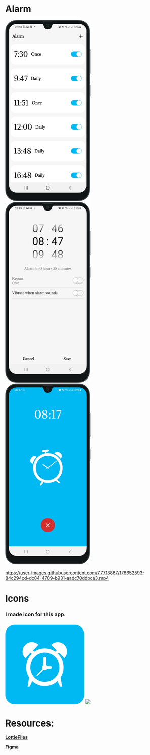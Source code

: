 # Alarm

<img src="images/img_1.png" width = "270" > <img src="images/img_2.png" width = "270" > <img src="images/img_3.png" width = "270" >



https://user-images.githubusercontent.com/77713867/178652593-84c294cd-dc84-4709-b931-aadc70ddbca3.mp4


# Icons

<h3>I made icon for this app.<h3>


<img src="images/logo.png" width = "250">
<img src="images/logo_circle.png" width = "250">

# Resources:

<b><a href = "https://lottiefiles.com/98305-alarm-clock">LottieFiles</a><b>

<b><a href = "https://www.figma.com/file/5kCMHfG57bSQvJlz4XyBY3/Untitled?node-id=0%3A1">Figma</a><b>

